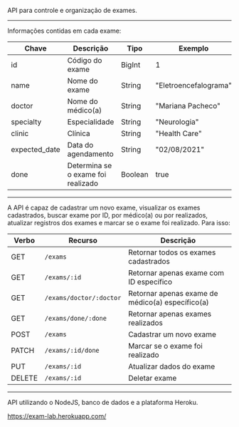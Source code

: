 API para controle e organização de exames.

---

Informações contidas em cada exame:

| Chave         | Descrição                          | Tipo    | Exemplo               |
| ------------- | ---------------------------------- | ------- | --------------------- |
| id            | Código do exame                    | BigInt  | 1                     |
| name          | Nome do exame                      | String  | "Eletroencefalograma" |
| doctor        | Nome do médico(a)                  | String  | "Mariana Pacheco"     |
| specialty     | Especialidade                      | String  | "Neurologia"          |
| clinic        | Clínica                            | String  | "Health Care"         |
| expected_date | Data do agendamento                | String  | "02/08/2021"          |
| done          | Determina se o exame foi realizado | Boolean | true                  |

---

A API é capaz de cadastrar um novo exame, visualizar os exames cadastrados, buscar exame por ID, por médico(a) ou por realizados, atualizar registros dos exames e marcar se o exame foi realizado. Para isso:

| Verbo  | Recurso                 | Descrição                                        |
| ------ | ----------------------- | ------------------------------------------------ |
| GET    | `/exams `               | Retornar todos os exames cadastrados             |
| GET    | `/exams/:id`            | Retornar apenas exame com ID específico          |
| GET    | `/exams/doctor/:doctor` | Retornar apenas exame de médico(a) específico(a) |
| GET    | `/exams/done/:done`     | Retornar apenas exames realizados                |
| POST   | `/exams`                | Cadastrar um novo exame                          |
| PATCH  | `/exams/:id/done`       | Marcar se o exame foi realizado                  |
| PUT    | `/exams/:id`            | Atualizar dados do exame                         |
| DELETE | `/exams/:id`            | Deletar exame                                    |

---

API utilizando o NodeJS, banco de dados e a plataforma Heroku.

https://exam-lab.herokuapp.com/
